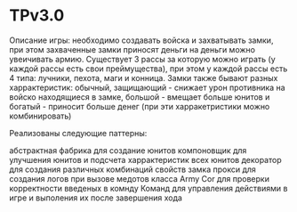 # TPv3.0
Описание игры: необходимо создавать войска и захватывать замки, при этом захваченные замки приносят деньги на деньги можно увеичивать армию. Существует 3 рассы за которую можно играть (у каждой рассы есть свои преймущества), при этом у каждой рассы есть 4 типа: лучники, пехота, маги и конница. Замки также бывают разных харрактеристик: обычный, защищающий - снижает урон противника на войско находящиеся в замке, большой - вмещает больше юнитов и богатый - приносит больше денег (при эти харракетристики можно комбинировать)

Реализованы следующие паттерны:

абстрактная фабрика для создание юнитов 
компоновщик для улучшения юнитов и подсчета харрактеристик всех юнитов 
декоратор для создания различных комбинаций свойств замка 
прокси для создания логов при вызове медотов класса Army
Cor для проверки корректности введеных в комнду 
Команд для управления действиями в игре и выполения их после завершения хода 
